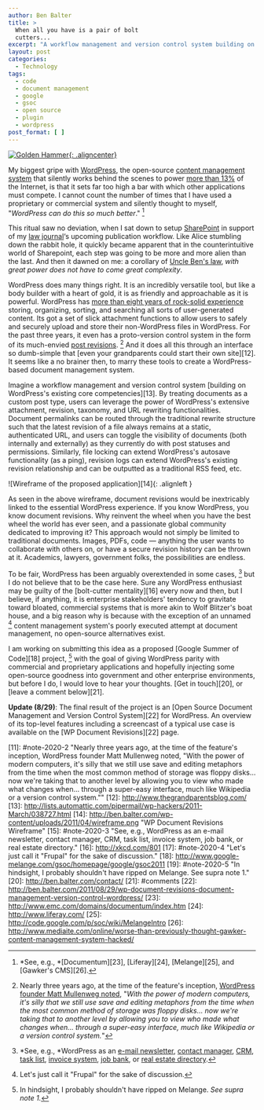 ```yaml
---
author: Ben Balter
title: >
  When all you have is a pair of bolt
  cutters...
excerpt: "A workflow management and version control system building on WordPress's existing core competencies. By treating documents as a custom post type, users can leverage the power of WordPress's extensive attachment, revision, taxonomy, and URL rewriting functionalities. "
layout: post
categories:
  - Technology
tags:
  - code
  - document management
  - google
  - gsoc
  - open source
  - plugin
  - wordpress
post_format: [ ]
---
```

[![Golden Hammer](http://imgs.xkcd.com/comics/golden_hammer.png){: .aligncenter}][1]

My biggest gripe with [WordPress][2], the open-source [content management system][3] that silently works behind the scenes to power [more than 13%][4] of the Internet, is that it sets far too high a bar with which other applications must compete. I cannot count the number of times that I have used a proprietary or commercial system and silently thought to myself, "*WordPress can do this so much better*." [^1]

This ritual saw no deviation, when I sat down to setup [SharePoint][6] in support of my [law journal][7]‘s upcoming publication workflow. Like Alice stumbling down the rabbit hole, it quickly became apparent that in the counterintuitive world of Sharepoint, each step was going to be more and more alien than the last. And then it dawned on me: a corollary of [Uncle Ben's law][8], *with great power does not have to come great complexity*.

WordPress does many things right. It is an incredibly versatile tool, but like a body builder with a heart of gold, it is as friendly and approachable as it is powerful. WordPress has [more than eight years of rock-solid experience][9] storing, organizing, sorting, and searching all sorts of user-generated content. Its got a set of slick attachment functions to allow users to safely and securely upload and store their non-WordPress files in WordPress. For the past three years, it even has a proto-version control system in the form of its much-envied [post revisions][10]. [^2] And it does all this through an interface so dumb-simple that [even your grandparents could start their own site][12]. It seems like a no brainer then, to marry these tools to create a WordPress-based document management system.

Imagine a workflow management and version control system [building on WordPress's existing core competencies][13]. By treating documents as a custom post type, users can leverage the power of WordPress's extensive attachment, revision, taxonomy, and URL rewriting functionalities. Document permalinks can be routed through the traditional rewrite structure such that the latest revision of a file always remains at a static, authenticated URL, and users can toggle the visibility of documents (both internally and externally) as they currently do with post statuses and permissions. Similarly, file locking can extend WordPress's autosave functionality (as a ping), revision logs can extend WordPress's existing revision relationship and can be outputted as a traditional RSS feed, etc.

![Wireframe of the proposed application][14]{: .alignleft }

As seen in the above wireframe, document revisions would be inextricably linked to the essential WordPress experience. If you know WordPress, you know document revisions. Why reinvent the wheel when you have the best wheel the world has ever seen, and a passionate global community dedicated to improving it? This approach would not simply be limited to traditional documents. Images, PDFs, code — anything the user wants to collaborate with others on, or have a secure revision history can be thrown at it. Academics, lawyers, government folks, the possibilities are endless.

To be fair, WordPress has been arguably overextended in some cases, [^3] but I do not believe that to be the case here. Sure any WordPress enthusiast may be guilty of the [bolt-cutter mentality][16] every now and then, but I believe, if anything, it is enterprise stakeholders' tendency to gravitate toward bloated, commercial systems that is more akin to Wolf Blitzer's boat house, and a big reason why is because with the exception of an unnamed [^4] content management system's poorly executed attempt at document management, no open-source alternatives exist.

I am working on submitting this idea as a proposed [Google Summer of Code][18] project, [^5] with the goal of giving WordPress parity with commercial and proprietary applications and hopefully injecting some open-source goodness into government and other enterprise environments, but before I do, I would love to hear your thoughts. [Get in touch][20], or [leave a comment below][21].

**Update (8/29)**: The final result of the project is an [Open Source Document Management and Version Control System][22] for WordPress. An overview of its top-level features including a screencast of a typical use case is available on the [WP Document Revisions][22] page.

[^1]: *See, e.g., *[Documentum][23], [Liferay][24], [Melange][25], and [Gawker's CMS][26].
[^2]: Nearly three years ago, at the time of the feature's inception, [WordPress founder Matt Mullenweg noted][28], "*With the power of modern computers, it's silly that we still use save and editing metaphors from the time when the most common method of storage was floppy disks… now we're taking that to another level by allowing you to view who made what changes when… through a super-easy interface, much like Wikipedia or a version control system.*"
[^3]: *See, e.g., *WordPress as an [e-mail newsletter][30], [contact manager][31], [CRM][32], [task list][33], [invoice system][34],  [job bank][35], or [real estate directory][36].
[^4]: Let's just call it "Frupal" for the sake of discussion.
[^5]: In hindsight, I probably shouldn't have ripped on Melange. *See supra note 1.*

[1]: http://xkcd.com/801/
[2]: http://wordpress.org
[3]: http://en.wikipedia.org/wiki/Content_management_system
[4]: http://w3techs.com/technologies/overview/content_management/all
[5]: #note-2020-1 "See, e.g., Documentum, Liferay, Melange, and Gawker's CMS."
[6]: http://en.wikipedia.org/wiki/Microsoft_SharePoint
[7]: http://pcjl.org
[8]: http://www.youtube.com/watch?v=8DfztIIqbTI#t=1m3s
[9]: http://core.trac.wordpress.org/browser/trunk?rev=3
[10]: http://codex.wordpress.org/Revision_Management
[11]: #note-2020-2 "Nearly three years ago, at the time of the feature's inception, WordPress founder Matt Mullenweg noted, "With the power of modern computers, it's silly that we still use save and editing metaphors from the time when the most common method of storage was floppy disks… now we're taking that to another level by allowing you to view who made what changes when… through a super-easy interface, much like Wikipedia or a version control system.""
[12]: http://www.thegrandparentsblog.com/
[13]: http://lists.automattic.com/pipermail/wp-hackers/2011-March/038727.html
[14]: http://ben.balter.com/wp-content/uploads/2011/04/wireframe.png "WP Document Revisions Wireframe"
[15]: #note-2020-3 "See, e.g., WordPress as an e-mail newsletter, contact manager, CRM, task list, invoice system,  job bank, or real estate directory."
[16]: http://xkcd.com/801
[17]: #note-2020-4 "Let's just call it "Frupal" for the sake of discussion."
[18]: http://www.google-melange.com/gsoc/homepage/google/gsoc2011
[19]: #note-2020-5 "In hindsight, I probably shouldn't have ripped on Melange. See supra note 1."
[20]: http://ben.balter.com/contact/
[21]: #comments
[22]: http://ben.balter.com/2011/08/29/wp-document-revisions-document-management-version-control-wordpress/
[23]: http://www.emc.com/domains/documentum/index.htm
[24]: http://www.liferay.com/
[25]: http://code.google.com/p/soc/wiki/MelangeIntro
[26]: http://www.mediaite.com/online/worse-than-previously-thought-gawker-content-management-system-hacked/

[28]: http://wordpress.org/news/2008/07/wordpress-26-tyner/

[30]: http://net.tutsplus.com/tutorials/wordpress/build-a-wordburner-email-newsletter-manager-using-wordpress-and-feedburner/
[31]: http://publisherblog.automattic.com/2008/02/13/wp-contact-manager/
[32]: http://slipfire.com/wp-crm/
[33]: http://wordpress.org/extend/plugins/wp-task-manager/
[34]: http://wordpress.org/extend/plugins/wp-invoice/
[35]: http://wordpress.org/extend/plugins/job-manager/
[36]: http://wordpress.org/extend/plugins/great-real-estate/
